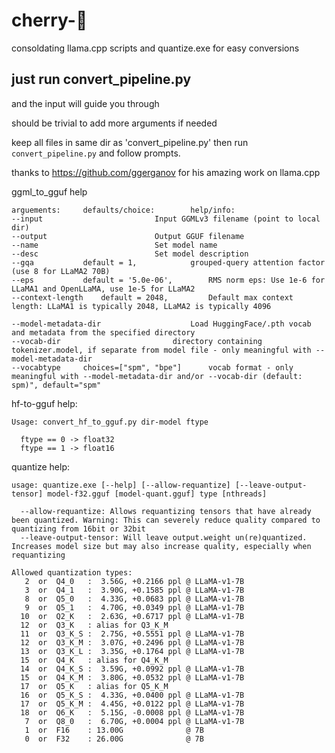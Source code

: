 # cherry-🥧

consoldating llama.cpp scripts and quantize.exe for easy conversions

## just run convert_pipeline.py
and the input will guide you through


should be trivial to add more arguments if needed

keep all files in same dir as 'convert_pipeline.py' then run `convert_pipeline.py` and follow prompts.

thanks to https://github.com/ggerganov for his amazing work on llama.cpp

ggml_to_gguf help

```
arguements:		defaults/choice:		help/info:   
--input							Input GGMLv3 filename (point to local dir)
--output 		 				Output GGUF filename
--name							Set model name
--desc 							Set model description
--gqa 			default = 1, 			grouped-query attention factor (use 8 for LLaMA2 70B)
--eps 			default = '5.0e-06',		RMS norm eps: Use 1e-6 for LLaMA1 and OpenLLaMA, use 1e-5 for LLaMA2
--context-length	default = 2048, 		Default max context length: LLaMA1 is typically 2048, LLaMA2 is typically 4096

--model-metadata-dir 	 				Load HuggingFace/.pth vocab and metadata from the specified directory
--vocab-dir 						directory containing tokenizer.model, if separate from model file - only meaningful with --model-metadata-dir
--vocabtype		choices=["spm", "bpe"]  	vocab format - only meaningful with --model-metadata-dir and/or --vocab-dir (default: spm)", default="spm"
```

hf-to-gguf help:

```
Usage: convert_hf_to_gguf.py dir-model ftype

  ftype == 0 -> float32
  ftype == 1 -> float16
```

quantize help:

```
usage: quantize.exe [--help] [--allow-requantize] [--leave-output-tensor] model-f32.gguf [model-quant.gguf] type [nthreads]

  --allow-requantize: Allows requantizing tensors that have already been quantized. Warning: This can severely reduce quality compared to quantizing from 16bit or 32bit
  --leave-output-tensor: Will leave output.weight un(re)quantized. Increases model size but may also increase quality, especially when requantizing

Allowed quantization types:
   2  or  Q4_0   :  3.56G, +0.2166 ppl @ LLaMA-v1-7B
   3  or  Q4_1   :  3.90G, +0.1585 ppl @ LLaMA-v1-7B
   8  or  Q5_0   :  4.33G, +0.0683 ppl @ LLaMA-v1-7B
   9  or  Q5_1   :  4.70G, +0.0349 ppl @ LLaMA-v1-7B
  10  or  Q2_K   :  2.63G, +0.6717 ppl @ LLaMA-v1-7B
  12  or  Q3_K   : alias for Q3_K_M
  11  or  Q3_K_S :  2.75G, +0.5551 ppl @ LLaMA-v1-7B
  12  or  Q3_K_M :  3.07G, +0.2496 ppl @ LLaMA-v1-7B
  13  or  Q3_K_L :  3.35G, +0.1764 ppl @ LLaMA-v1-7B
  15  or  Q4_K   : alias for Q4_K_M
  14  or  Q4_K_S :  3.59G, +0.0992 ppl @ LLaMA-v1-7B
  15  or  Q4_K_M :  3.80G, +0.0532 ppl @ LLaMA-v1-7B
  17  or  Q5_K   : alias for Q5_K_M
  16  or  Q5_K_S :  4.33G, +0.0400 ppl @ LLaMA-v1-7B
  17  or  Q5_K_M :  4.45G, +0.0122 ppl @ LLaMA-v1-7B
  18  or  Q6_K   :  5.15G, -0.0008 ppl @ LLaMA-v1-7B
   7  or  Q8_0   :  6.70G, +0.0004 ppl @ LLaMA-v1-7B
   1  or  F16    : 13.00G              @ 7B
   0  or  F32    : 26.00G              @ 7B
   ```
